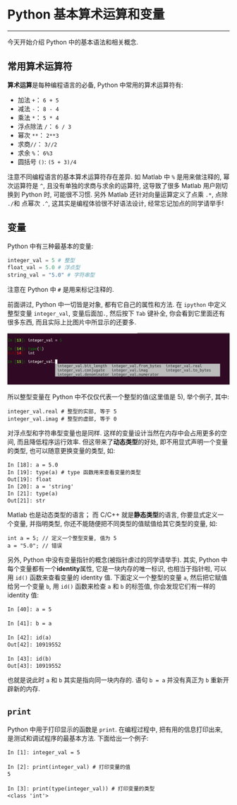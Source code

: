 # Python 基本算术运算和变量

---

今天开始介绍 Python 中的基本语法和相关概念. 

## 常用算术运算符

**算术运算**是每种编程语言的必备, Python 中常用的算术运算符有:

* 加法 `+`： `6 + 5`
* 减法 `-`： `8 - 4`
* 乘法 `*`： `5 * 4`
* 浮点除法 `/`： `6 / 3` 
* 幂次 `**`： `2**3`
* 求商`//`： `3//2`
* 求余 `%`： `6%3`
* 圆括号 `()`: `(5 + 3)/4`

注意不同编程语言的基本算术运算符存在差异. 如 Matlab 中 `%` 是用来做注释的, 幂次运算符是 `^`, 且没有单独的求商与求余的运算符, 这导致了很多 Matlab 用户刚切换到 Python 时, 可能很不习惯. 另外 Matlab 还针对向量运算定义了点乘 `.*`, 点除 `./`和 点幂次 `.^`, 这其实是编程体验很不好语法设计, 经常忘记加点的同学请举手! 

## 变量

Python 中有三种最基本的变量:

```python
integer_val = 5 # 整型
float_val = 5.0 # 浮点型
string_val = "5.0" # 字符串型
```
注意在 Python 中 `#` 是用来标记注释的.

前面讲过, Python 中一切皆是对象, 都有它自己的属性和方法. 在 `ipython` 中定义整型变量 `integer_val`, 变量后面加`.`, 然后按下 `Tab` 键补全, 你会看到它里面还有很多东西, 而且实际上比图片中所显示的还要多. 

![](/figures/int.png)

所以整型变量在 Python 中不仅仅代表一个整型的值(这里值是 5), 举个例子, 其中:

```
integer_val.real # 整型的实部, 等于 5
integer_val.imag # 整型的虚部, 等于 0
```
对浮点型和字符串型变量也是同样. 这样的变量设计当然在内存中会占用更多的空间, 而且降低程序运行效率. 但这带来了**动态类型**的好处, 即不用显式声明一个变量的类型, 也可以随意更换变量的类型, 如:

```
In [18]: a = 5.0
In [19]: type(a) # type 函数用来查看变量的类型
Out[19]: float
In [20]: a = 'string'
In [21]: type(a)
Out[21]: str
```

Matlab 也是动态类型的语言； 而 C/C++ 就是**静态类型**的语言, 你要显式定义一个变量, 并指明类型, 你还不能随便把不同类型的值赋值给其它类型的变量, 如:

```
int a = 5; // 定义一个整型变量, 值为 5
a = "5.0"; // 错误
```

另外, Python 中没有变量指针的概念(被指针虐过的同学请举手). 其实, Python 中每个变量都有一个**identity**属性, 它是一块内存的唯一标识, 也相当于指针啦, 可以用 `id()` 函数来查看变量的 identity 值. 下面定义一个整型的变量 `a`, 然后把它赋值给另一个变量 `b`, 用 `id()` 函数来检查 `a` 和 `b` 的标签值, 你会发现它们有一样的 identity 值:


```
In [40]: a = 5

In [41]: b = a

In [42]: id(a)
Out[42]: 10919552

In [43]: id(b)
Out[43]: 10919552
```
也就是说此时 `a` 和 `b` 其实是指向同一块内存的. 语句 `b = a` 并没有真正为 `b` 重新开辟新的内存. 

## `print`

Python 中用于打印显示的函数是 `print`. 在编程过程中, 把有用的信息打印出来, 是测试和调试程序的最基本方法. 下面给出一个例子:

```
In [1]: integer_val = 5 

In [2]: print(integer_val) # 打印变量的值
5

In [3]: print(type(integer_val)) # 打印变量的类型
<class 'int'>
```









